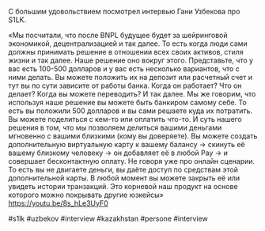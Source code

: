 
С большим удовольствием посмотрел интервью Гани Узбекова про S1LK.

«Мы посчитали, что после BNPL будущее будет за шейринговой экономикой, децентрализацией и так далее. То есть когда люди сами должны принимать решение в отношении всех своих активов, стиля жизни и так далее. Наше решение оно вокруг этого. Представьте, что у вас есть 100-500 долларов и у вас есть несколько вариантов, что с ними делать. Вы можете положить их на депозит или расчетный счет и тут вы по сути зависите от работы банка. Когда он работает? Что он делает? Когда вы можете переводить? И так далее. Мы же говорим, что используя наше решение вы можете быть банкиром самому себе. То есть вы положили 500 долларов и вы сами решаете куда их потратить. Вы можете поделиться с кем-то или оплатить что-то. И суть нашего решения в том, что мы позволяем делиться вашими деньгами мгновенно с вашими близкими (кому вы доверяете). Вы можете создать дополнительную виртуальную карту к вашему балансу → скинуть её вашему близкому человеку → он добавляет её в любой Pay → и совершает бесконтактную оплату. Не говоря уже про онлайн сценарии. То есть вы не двигаете деньги, вы даёте доступ по средствам этой дополнительной карты. В любой момент вы можете закрыть её или увидеть истории транзакций. Это корневой наш продукт на основе которого можно покрывать другие юзкейсы» 
https://youtu.be/8s_hLe3UyF0

#s1lk #uzbekov #interview #kazakhstan  #persone #interview 